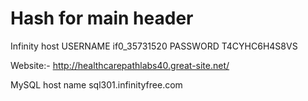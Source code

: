# Hash for main header

Infinity host
USERNAME
if0_35731520
PASSWORD
T4CYHC6H4S8VS

Website:-
http://healthcarepathlabs40.great-site.net/


MySQL host name
sql301.infinityfree.com

